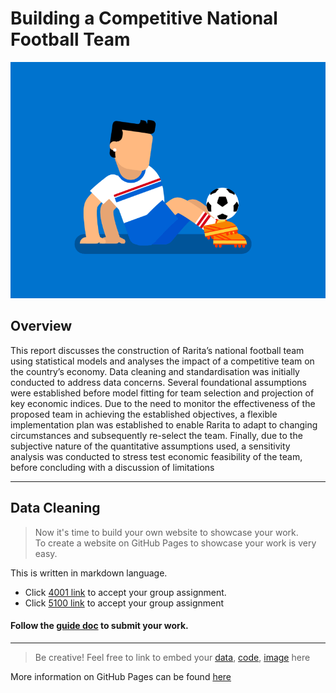 # Building a Competitive National Football Team

![](soccer.gif)

## Overview

This report discusses the construction of Rarita’s national football team using statistical models and analyses the
impact of a competitive team on the country’s economy. Data cleaning and standardisation was initially conducted
to address data concerns. Several foundational assumptions were established before model fitting for team
selection and projection of key economic indices. Due to the need to monitor the effectiveness of the proposed
team in achieving the established objectives, a flexible implementation plan was established to enable Rarita to
adapt to changing circumstances and subsequently re-select the team. Finally, due to the subjective nature of the
quantitative assumptions used, a sensitivity analysis was conducted to stress test economic feasibility of the team,
before concluding with a discussion of limitations

---

## Data Cleaning
>Now it's time to build your own website to showcase your work.  
>To create a website on GitHub Pages to showcase your work is very easy.

This is written in markdown language. 
>
* Click [4001 link](https://classroom.github.com/a/ggiq0YzO) to accept your group assignment.
* Click [5100 link](https://classroom.github.com/a/uVytCqDv) to accept your group assignment 

#### Follow the [guide doc](Doc1.pdf) to submit your work. 
---
>Be creative! Feel free to link to embed your [data](player_data_salaries_2020.csv), [code](sample-data-clean.ipynb), [image](ACC.png) here

More information on GitHub Pages can be found [here](https://pages.github.com/)



